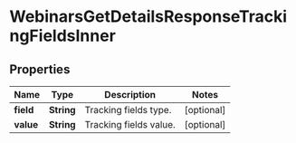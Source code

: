 

# WebinarsGetDetailsResponseTrackingFieldsInner


## Properties

| Name | Type | Description | Notes |
|------------ | ------------- | ------------- | -------------|
|**field** | **String** | Tracking fields type. |  [optional] |
|**value** | **String** | Tracking fields value. |  [optional] |




